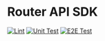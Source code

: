# Router API SDK

[![Lint](https://github.com/dinngodev/router-api-sdk/actions/workflows/lint.yml/badge.svg)](https://github.com/dinngodev/router-api-sdk/actions/workflows/lint.yml)
[![Unit Test](https://github.com/dinngodev/router-api-sdk/actions/workflows/unit-test.yml/badge.svg)](https://github.com/dinngodev/router-api-sdk/actions/workflows/unit-test.yml)
[![E2E Test](https://github.com/dinngodev/router-api-sdk/actions/workflows/e2e-test.yml/badge.svg)](https://github.com/dinngodev/router-api-sdk/actions/workflows/e2e-test.yml)
